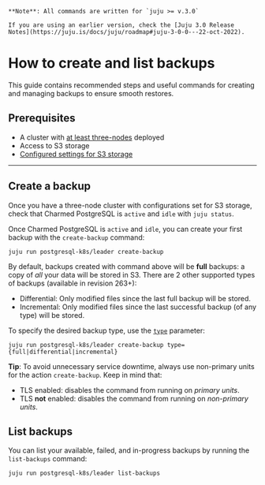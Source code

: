 


```{note}
**Note**: All commands are written for `juju >= v.3.0`

If you are using an earlier version, check the [Juju 3.0 Release Notes](https://juju.is/docs/juju/roadmap#juju-3-0-0---22-oct-2022).
```

# How to create and list backups

This guide contains recommended steps and useful commands for creating and managing backups to ensure smooth restores.

## Prerequisites

* A cluster with [at least three-nodes](/) deployed
* Access to S3 storage
* [Configured settings for S3 storage](/)

---

## Create a backup
Once you have a three-node cluster with configurations set for S3 storage, check that Charmed PostgreSQL is `active` and `idle` with `juju status`. 

Once Charmed PostgreSQL is `active` and `idle`, you can create your first backup with the `create-backup` command:
```text
juju run postgresql-k8s/leader create-backup
```

By default, backups created with command above will be **full** backups: a copy of *all* your data will be stored in S3. There are 2 other supported types of backups (available in revision 263+):
* Differential: Only modified files since the last full backup will be stored.
* Incremental: Only modified files since the last successful backup (of any type) will be stored.

To specify the desired backup type, use the [`type`](https://charmhub.io/postgresql-k8s/actions#create-backup) parameter:
```text
juju run postgresql-k8s/leader create-backup type={full|differential|incremental}
```

**Tip**: To avoid unnecessary service downtime, always use non-primary units for the action `create-backup`. Keep in mind that:
* TLS enabled:  disables the command from running on *primary units*.
* TLS **not** enabled: disables the command from running on *non-primary units*.

## List backups
You can list your available, failed, and in-progress backups by running the `list-backups` command:
```text
juju run postgresql-k8s/leader list-backups
```

